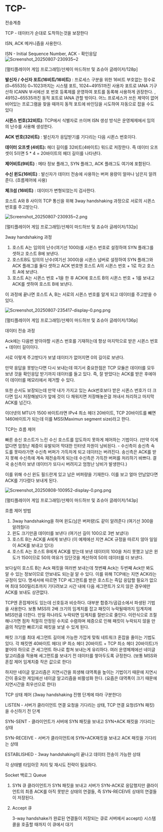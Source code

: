 # TCP-
전송계층

TCP - 데이터가 순대로 도착하는것을 보장한다

ISN, ACK 메커니즘을 사용한다.

ISN - Initial Sequence Number, ACK - 확인응답
![Screenshot_20250807-230935~2](https://github.com/user-attachments/assets/746b710f-bb13-47e2-94d8-392f8d3e08ed)

[멀티플레이어 게임 프로그래밍/산제이 마드하브 및 죠슈아 글레이저/128p]

**발신자 / 수신자 포트(16비트/16비트)** : 프로세스 구분을 위한 16비트 부호없는 정수로(0~65535) 0~1023까지는 시스템 포트, 1024~49151까진 사용자 포트로 IANA 기구 산하 ICANN 부서에선 포 번호 등록제를 운영하여 포트를 동록해 사용하게 권장한다. , 49152~65535까진 동적 포트로 IANA 관할 밖이다. 어느 프로세스가 쓰든 제약이 없어 비어있는 프로그램을 찾을 때까지 동적 포트에 바인딩을 시도하여 자동으로 잡을 수도 있다

**시퀸스 번호(32비트)**: TCP에서 식별자로 쓰이며 ISN 생성 방식은 운영체제에서 임의의 난수를 사용해 생성한다.

**ACK 번호(32비트)** : 발신자가 응답받기를 기다리는 다음 시퀸스 번호이다.

**데이터 오프셋 (4비트):** 헤더 길이를 32비트(4바이트) 워드로 저장한다. 즉 데이터 오프셋이 5이면 5 * 4 = 20바이트의 헤더 길이를 나타낸다.

**제어비트(9비트)** : 메타 정보 플래그, SYN 플래그, ACK 플래그도 여기에 포함된다.

**수신 윈도(16비트)** : 발신자가 데이터 전송에 사용하는 버퍼 용량이 얼마나 남은지 알려준다. (흐름제어에 사용)

**체크섬 (16비트)** : 데이터가 변형되었는지 검사한다.

호스트 A와 B 사이의 TCP 통신을 위해 3way handshaking 과정으로 서로의 시퀸스 번호를 주고받는다.

![Screenshot_20250807-230935~2.png](attachment:c95aa274-79da-4fbf-8594-fa1e9f442a5d:Screenshot_20250807-2309352.png)

[멀티플레이어 게임 프로그래밍/산제이 마드하브 및 죠슈아 글레이저/132p]

3way handshaking 과정

1. 호스트 A는 임의의 난수(여기선 1000)를 시퀸스 번호로 설정하여 SYN 플래그를 셋하고 호스트 B에 보낸다. 
2. 호스트B도 임의의 난수(여기선 3000)을 시퀸스 넘버로 설정하여 SYN 플래그와 ACK 플래그를 둘다 셋하고 ACK 번호엔 호스트 A의 시퀸스 번호 + 1로 하고 호스트 A에 보낸다.
3. 호스트 A는 시퀸스 번호 +1을 한 후 ACK에 호스트 B의 시퀸스 번호 + 1를 보내고 ACK를 셋하여 호스트 B에 보낸다.

이 과정에 끝나면 호스트 A, B는 서로의 시퀸스 번호를 알게 되고 데이터를 주고받을 수 있다.

![Screenshot_20250807-235417-display-0.png.png](attachment:3bdac960-a809-4c5e-8902-909db51a4b85:Screenshot_20250807-235417-display-0.png.png)

[멀티플레이어 게임 프로그래밍/산제이 마드하브 및 죠슈아 글레이저/136p]

데이터 전송 과정

Ack에는 다음번 받아야할 시퀸스 번호를 기재하는데 항상 마지막으로 받은 시퀸스 번호 + 데이터 길이이다.

서로 이렇게 주고받다가 보낼 데이터가 없어지면 0의 길이로 보낸다.

만약 응답을 못받는다면 다시 보내는데 여기서 중요한점은 TCP 모듈은 데이터를 모두 보낸 것을 확인응답 받기까지 데이터를 들고 있다. 즉, 잘 받았다는 ACK를 받은 후에야 이 데이터를 메모리에서 제거할 수 있다.

또한 순서도 보장되는데 만약 내가 가지고 있는 Ack번호보다 받은 시퀸스 번호가 더 크다면 임시 저장해놨다가 앞에 것이 다 채워지면 저장해놓은걸 꺼내서 처리하고 마지막 ACK를 넘긴다.

이더넷의 MTU가 1500 바이트라면 IPv4 최소 헤더 20바이트, TCP 20바이트를 뺴면 1460바이트가 되는데 이를 MSS(Maximun segment size)라고 한다.

TCP는 흐름 제어

빠른 송신 호스트가 느린 수신 호스트를 압도하지 못하게 제어하는 기법이다. (만약 이게 없다면 엄청난 체증이 유발되어 막대한 인터넷 자원이 낭비된다. - 수신측이 송신측 속도를 못따라가면 수신측 버퍼가 가득차게 되고 데이터는 버려진다.  송신측은 ACK를 받지 못해 수신측에 계속 재전송하게 되는데 수신측은 가득찬 버퍼를 처리하기 바쁘다. 결국 송신측이 보낸 데이터가 또다시 버려지고 엄청난 낭비가 발생한다.)

이를 위해 수신 윈도 필드란게 있고 남은 버퍼량을 기재한다. 이를 보고 얼마 안남았다면 ACK를 기다렸다 보내게 된다.

![Screenshot_20250808-100952-display-0.png.png](attachment:6d72ae54-7e52-42a2-acaa-fd82cfc75727:Screenshot_20250808-100952-display-0.png.png)

[멀티플레이어 게임 프로그래밍/산제이 마드하브 및 죠슈아 글레이저/143p]

흐름 제어 방법

1. 3way handshaking을 하며 윈도(남은 버퍼량)도 같이 알려준다 (여기선 300을 알려줬다)
2. 윈도 크기만큼 데이터를 보낸다 (여기선 길이 100으로 3번 보냈다)
3. 호스트 B는 ACK를 A에게 보낸다 (이 예제에선 지연 ACK 규정을 따르지 않아 일일이 ACK를 보내고 있다)
4. 호스트 A는 호스트 B에게 ACK를 받는데 보낸 데이터의 100을 처리 못했고 남은 윈도가 150이므로 50의 여유가 있단것을 계산하여 50의 데이터를 더 보낸다.

보다싶이 호스트 B는 Ack 패킷을 여러번 보내는데 첫번쨰 Ack는  두번째 Ack만 봐도 알 수 있는 정보이므로 안보내도 되는걸 알 수 있다. 이를 위해 TCP에는 지연 ACK라는 규정이 있다. 명세서에 따르면 TCP 세그먼트를 받은 호스트는 즉답 응답할 필요가 없으며 최대 500밀리초까지 기다려보고 시간 내에 다음 세그먼트가 오지 않은 경우에만 ACK를 보내도 상관없다.

TCP엔 혼잡제어도 있는데 신호등과 비슷하다. 대부분 합증가/곱감소에서 파생된 기법을 사용한다. 보통 MSS의 2배 크기의 임계치를 잡고 패킷이 누락될때까지 임계치에 MSS만큼 더한다. 만일 하나라도 누락되면 임계치를 절반으로 줄인다.  이런식으로 조절해나가면 점차 적절히 안정된 수치로 수렴하며 체증으로 인해 패킷이 누락되지 않을 만큼의 적당한 빠르기로 패킷을 보낼 수 있게 된다.

패킷 크기를 최대 세그먼트 길이에 가능한 가깝게 맞춰 네트워크 혼잡을 줄이는 기법도 있다. 각 패킷엔 40바이트 헤더( IP 최소 헤더 20바이트 + TCP 최소 헤더 20바이트)가 붙어야 하므로 큰 세그먼트 하나로 합쳐 보내는게 유리하다. 여러 운영체제에선 네이글 알고리즘을 적용해 세그먼트를 보내기 전 데이터를 쌓아두도록 규정한다. (보통 MSS와 혼잡 제어 임계치중 작은 값으로 한다) 

하지만 네이글 알고리즘은 지연시간을 희생해 대역폭을 높이는 기법이기 때문에 지연시간이 중요한 게임에선 네이글 알고리즘을 비활성화 한다. (요즘은 대역폭이 크기 때문에 지연시간을 최우선으로 한다)

TCP 상태 제어 (3way handshaking 진행 단계에 따라 구분한다)

LISTEN - 서버가 클라이언트 연결 요청을 기다리는 상태, TCP 연결 요청(SYN 패킷)을 수신하기 전 단계

SYN-SENT  - 클라이언트가 서버에 SYN 패킷을 보내고 SYN+ACK 패킷을 기다리는 상태

SYN-RECEIVE - 서버가 클라이언트에 SYN+ACK패킷을 보내고 ACK 패킷을 기다리는 상태

ESTABLISHED - 3way handshaking이 끝나고 데이터 전송이 가능한 상태

각 상태별 타임아웃 처리 및 재시도 전략이 필요하다.

Socket 백로그 Queue

1. SYN 큐
클라이언트가 SYN 패킷을 보내고 서버가 SYN-ACK로 응답했지만 클라이언트의 최종 ACK를 아직 못받은 상태의 연결들, 즉 SYN-RECEIVE 상태의 연결들이 저장된다.
2. Accept 큐
    
    3-way handshake가 완료된 연결들이 저장되는 큐로 서버에서 accept() 시스템 콜을 호출할 때까지 이 큐에서 대기
